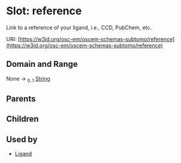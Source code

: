 
# Slot: reference

Link to a reference of your ligand, i.e., CCD, PubChem, etc.

URI: [https://w3id.org/osc-em/oscem-schemas-subtomo/reference](https://w3id.org/osc-em/oscem-schemas-subtomo/reference)


## Domain and Range

None &#8594;  <sub>0..1</sub> [String](types/String.md)

## Parents


## Children


## Used by

 * [Ligand](Ligand.md)
